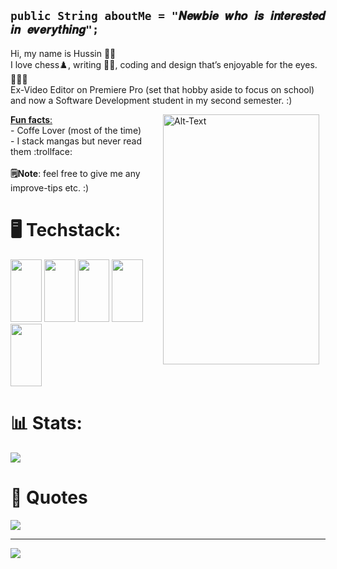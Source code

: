 ## ``` public String aboutMe = "𝑵𝒆𝒘𝒃𝒊𝒆 𝒘𝒉𝒐 𝒊𝒔 𝒊𝒏𝒕𝒆𝒓𝒆𝒔𝒕𝒆𝒅 𝒊𝒏 𝒆𝒗𝒆𝒓𝒚𝒕𝒉𝒊𝒏𝒈"; ```
Hi, my name is Hussin 👋🏼 <br/>I love chess♟️, writing ✍🏻, coding and design that’s enjoyable for the eyes. 👨🏻‍💻 <br/>Ex-Video Editor on Premiere Pro (set that hobby aside to focus on school) and now a Software Development student in my second semester. :)
<br/>
<p>
  <img src="https://github.com/user-attachments/assets/4784e496-96f1-4c90-b174-860a13a62454" width="250" height="400" alt="Alt-Text" width="150" align="right" style="margin-right: 10px;">
</p>

<ins> **Fun facts**: </ins> <br/>  - Coffe Lover (most of the time)<br/>   - I stack mangas but never read them :trollface: <br/>
<br/>
**🗒️Note**: feel free to give me any improve-tips etc. :) 

# 🖥️ Techstack:
<img src="https://cdn.jsdelivr.net/gh/devicons/devicon@latest/icons/java/java-original.svg" width="50" height="100"/> <img src="https://cdn.jsdelivr.net/gh/devicons/devicon@latest/icons/azuresqldatabase/azuresqldatabase-original.svg" width="50" height="100" /> <img src="https://cdn.jsdelivr.net/gh/devicons/devicon@latest/icons/xml/xml-original.svg" width="50" height="100" /> <img src="https://cdn.jsdelivr.net/gh/devicons/devicon@latest/icons/vscode/vscode-original.svg" width="50" height="100" />
<img src="https://cdn.jsdelivr.net/gh/devicons/devicon@latest/icons/premierepro/premierepro-original.svg" width="50" height="100"/> 

# 📊 Stats:
![](https://github-readme-stats.vercel.app/api?username=gntx16&theme=nightowl&hide_border=false&include_all_commits=false&count_private=false)
<br/>

# 🌊 Quotes
![](https://quotes-github-readme.vercel.app/api?type=horizontal&theme=radical)

---
[![](https://visitcount.itsvg.in/api?id=gntx16&icon=0&color=0)](https://visitcount.itsvg.in)

